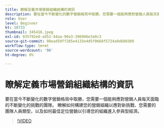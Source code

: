 ```yaml
---
title: 瞭解定義市場營銷組織結構的資訊
description: 要在當今不斷變化的數字營銷格局中取勝，您需要一個能夠應對營銷人員每天面臨的不斷變化的挑戰的團隊。
role: User
level: Beginner
kt: 10733
thumbnail: 345416.jpeg
exl-id: 935f92e8-ad52-44aa-90a3-396906e3a0c3
source-git-commit: 98ead59ff285e4133e4d5f0668f5724a9d680309
workflow-type: tm+mt
source-wordcount: '96'
ht-degree: 0%

---
```


# 瞭解定義市場營銷組織結構的資訊

要在當今不斷變化的數字營銷格局中取勝，您需要一個能夠應對營銷人員每天面臨的不斷變化的挑戰的團隊。 瞭解如何構建您的營銷組織以應對新挑戰、您需要的團隊人員類型，以及如何最佳定位營銷以引導您的組織進入參與型經濟。

>[!VIDEO](https://video.tv.adobe.com/v/345416/?quality=12&learn=on)

